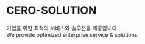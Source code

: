 # CERO-SOLUTION

기업을 위한 최적의 서비스와 솔루션을 제공합니다.  
We provide optimized enterprise service & solutions.
